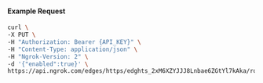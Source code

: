 <!-- Code generated for API Clients. DO NOT EDIT. -->

#### Example Request

```bash
curl \
-X PUT \
-H "Authorization: Bearer {API_KEY}" \
-H "Content-Type: application/json" \
-H "Ngrok-Version: 2" \
-d '{"enabled":true}' \
https://api.ngrok.com/edges/https/edghts_2xM6XZYJJJ8Lnbae6ZGtYl7kAka/routes/edghtsrt_2xM6XbOCUVqO9b8ooE7mdx7MGUE/compression
```
